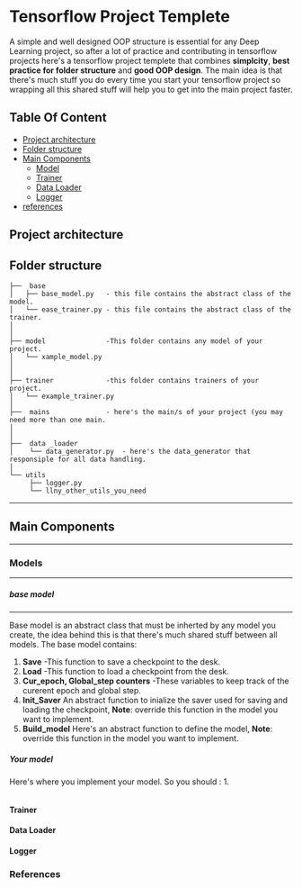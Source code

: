 # Tensorflow Project Templete
A simple and well designed OOP structure is essential for any Deep Learning project, so after a lot of practice and contributing in tensorflow projects here's a tensorflow project templete that combines   **simplcity**, **best practice for folder structure** and **good OOP design**.
The main idea is that there's much stuff you do every time you start your tensorflow project so wrapping all this shared stuff will help you to get into the main project faster.

## Table Of Content
-  [Project architecture](https://github.com/Mrgemy95/Tensorflow-Project-Templete#project-architecture)
-  [Folder structure](https://github.com/Mrgemy95/Tensorflow-Project-Templete#folder-structure)
-  [ Main Components](https://github.com/Mrgemy95/Tensorflow-Project-Templete#main-components)
    -  [Model](https://github.com/Mrgemy95/Tensorflow-Project-Templete#model)
    -  [Trainer](https://github.com/Mrgemy95/Tensorflow-Project-Templete#ptrainer)
    -  [Data Loader](https://github.com/Mrgemy95/Tensorflow-Project-Templete#data-loader)
    -  [Logger](https://github.com/Mrgemy95/Tensorflow-Project-Templete#logger)
-  [references](https://github.com/Mrgemy95/Tensorflow-Project-Templete#references)

Project architecture 
--------------


Folder structure
--------------

```
├──  base
│   ├── base_model.py   - this file contains the abstract class of the model.
│   └── ease_trainer.py - this file contains the abstract class of the trainer.
│
│
├── model               -This folder contains any model of your project.
│   └── xample_model.py
│
│
├── trainer             -this folder contains trainers of your project.
│   └── example_trainer.py
│   
├──  mains              - here's the main/s of your project (you may need more than one main.
│                         
│  
├──  data _loader  
│    └── data_generator.py  - here's the data_generator that responsiple for all data handling.
│ 
└── utils
     ├── logger.py
     └── llny_other_utils_you_need

```

--------------
## Main Components
--------------
### Models
--------------
##### base model
--------------
Base model is an abstract class that must be inherted by any model you create, the idea behind this is that there's much shared stuff between all models.
The base model contains:
1. **Save** -This function to save a checkpoint to the desk. 
2. **Load** -This function to load a checkpoint from the desk.
3. **Cur_epoch, Global_step counters** -These variables to keep track of the curerent epoch and global step.
4. **Init_Saver** An abstract function to inialize the saver used for saving and loading the checkpoint, **Note**: override this function in the model you want to implement.
5. **Build_model** Here's an abstract function to define the model, **Note**: override this function in the model you want to implement.
##### Your model
Here's where you implement your model.
So you should :
1. 
######
#### Trainer
#### Data Loader
#### Logger


### References

